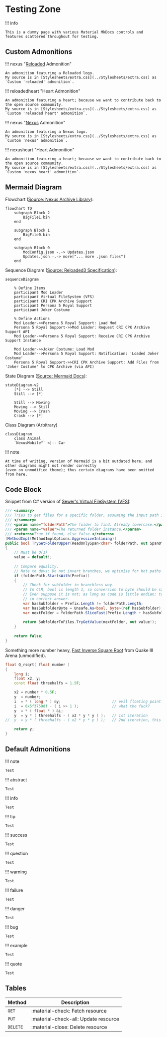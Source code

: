 ﻿# Testing Zone

!!! info

    This is a dummy page with various Material MkDocs controls and features scattered throughout for testing.

## Custom Admonitions

!!! nexus "[Reloaded](https://reloaded-project.github.io/Reloaded-II/) Admonition"

    An admonition featuring a Reloaded logo.
    My source is in [Stylesheets/extra.css](../Stylesheets/extra.css) as `Custom 'reloaded' admonition`.  

!!! reloadedheart "Heart Admonition"

    An admonition featuring a heart; because we want to contribute back to the open source community.  
    My source is in [Stylesheets/extra.css](../Stylesheets/extra.css) as `Custom 'reloaded heart' admonition`.

!!! nexus "[Nexus](https://www.nexusmods.com) Admonition"

    An admonition featuring a Nexus logo.
    My source is in [Stylesheets/extra.css](../Stylesheets/extra.css) as `Custom 'nexus' admonition`.  

!!! nexusheart "Heart Admonition"

    An admonition featuring a heart; because we want to contribute back to the open source community.  
    My source is in [Stylesheets/extra.css](../Stylesheets/extra.css) as `Custom 'nexus heart' admonition`.  

## Mermaid Diagram

Flowchart ([Source: Nexus Archive Library](https://nexus-mods.github.io/NexusMods.Archives.Nx/)):  

```mermaid
flowchart TD
    subgraph Block 2
        BigFile1.bin
    end

    subgraph Block 1
        BigFile0.bin
    end

    subgraph Block 0
        ModConfig.json -.-> Updates.json 
        Updates.json -.-> more["... more .json files"]        
    end
```

Sequence Diagram ([Source: Reloaded3 Specification](https://reloaded-project.github.io/Reloaded-III/Loader/Core-Architecture/#from-perspective-of-layer-2-game-support-mod)):  

```mermaid
sequenceDiagram

    % Define Items
    participant Mod Loader
    participant Virtual FileSystem (VFS)
    participant CRI CPK Archive Support
    participant Persona 5 Royal Support
    participant Joker Costume

    % Define Actions
    Mod Loader->>Persona 5 Royal Support: Load Mod
    Persona 5 Royal Support->>Mod Loader: Request CRI CPK Archive Support API
    Mod Loader->>Persona 5 Royal Support: Receive CRI CPK Archive Support Instance

    Mod Loader->>Joker Costume: Load Mod
    Mod Loader-->Persona 5 Royal Support: Notification: 'Loaded Joker Costume'
    Persona 5 Royal Support->>CRI CPK Archive Support: Add Files from 'Joker Costume' to CPK Archive (via API)
```

State Diagram ([Source: Mermaid Docs](https://mermaid.js.org/syntax/stateDiagram.html)):  

```mermaid
stateDiagram-v2
    [*] --> Still
    Still --> [*]

    Still --> Moving
    Moving --> Still
    Moving --> Crash
    Crash --> [*]
```

Class Diagram (Arbitrary)

```mermaid
classDiagram
    class Animal
    `NexusMobile™` <|-- Car
```

!!! note

    At time of writing, version of Mermaid is a bit outdated here; and other diagrams might not render correctly
    (even on unmodified theme); thus certain diagrams have been omitted from here.

## Code Block

Snippet from C# version of [Sewer's Virtual FileSystem (VFS)](https://github.com/Reloaded-Project/reloaded.universal.redirector/blob/2230cf6c2525209bc23fd9f4b88b80b7f2e37cba/Reloaded.Universal.Redirector.Lib/Structures/LookupTree.cs#L74):

```csharp
/// <summary>
/// Tries to get files for a specific folder, assuming the input path is already in upper case.
/// </summary>
/// <param name="folderPath">The folder to find. Already lowercase.</param>
/// <param name="value">The returned folder instance.</param>
/// <returns>True if found, else false.</returns>
[MethodImpl(MethodImplOptions.AggressiveInlining)]
public bool TryGetFolderUpper(ReadOnlySpan<char> folderPath, out SpanOfCharDict<TTarget> value)
{
    // Must be O(1)
    value = default!;        
    
    // Compare equality.
    // Note to devs: Do not invert branches, we optimise for hot paths here.
    if (folderPath.StartsWith(Prefix))
    {
        // Check for subfolder in branchless way.
        // In CLR, bool is length 1, so conversion to byte should be safe.
        // Even suppose it is not; as long as code is little endian; truncating int/4 bytes to byte still results 
        // in correct answer.
        var hasSubfolder = Prefix.Length != folderPath.Length;
        var hasSubfolderByte = Unsafe.As<bool, byte>(ref hasSubfolder);
        var nextFolder = folderPath.SliceFast(Prefix.Length + hasSubfolderByte);
        
        return SubfolderToFiles.TryGetValue(nextFolder, out value!);
    }
    
    return false;
}
```

Something more number heavy, [Fast Inverse Square Root](https://archive.softwareheritage.org/browse/content/sha1_git:bb0faf6919fc60636b2696f32ec9b3c2adb247fe/?origin_url=https://github.com/id-Software/Quake-III-Arena&path=code/game/q_math.c&revision=dbe4ddb10315479fc00086f08e25d968b4b43c49&snapshot=4ab9bcef131aaf449a7c01370aff8c91dcecbf5f#L549-L572) from Quake III Arena (unmodified).
```c++
float Q_rsqrt( float number )
{
	long i;
	float x2, y;
	const float threehalfs = 1.5F;

	x2 = number * 0.5F;
	y  = number;
	i  = * ( long * ) &y;                       // evil floating point bit level hacking
	i  = 0x5f3759df - ( i >> 1 );               // what the fuck? 
	y  = * ( float * ) &i;
	y  = y * ( threehalfs - ( x2 * y * y ) );   // 1st iteration
//	y  = y * ( threehalfs - ( x2 * y * y ) );   // 2nd iteration, this can be removed

	return y;
}
```

## Default Admonitions

!!! note

    Test

!!! abstract

    Test


!!! info

    Test


!!! tip

    Test

!!! success

    Test

!!! question

    Test

!!! warning

    Test

!!! failure

    Test

!!! danger

    Test

!!! bug

    Test

!!! example

    Test

!!! quote

    Test

## Tables

| Method      | Description                          |
| ----------- | ------------------------------------ |
| `GET`       | :material-check:     Fetch resource  |
| `PUT`       | :material-check-all: Update resource |
| `DELETE`    | :material-close:     Delete resource |
